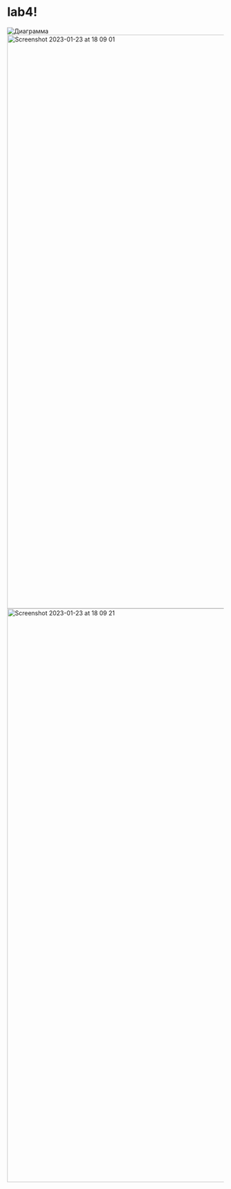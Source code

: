 # lab4!
![Диаграмма](https://user-images.githubusercontent.com/100119630/214153336-fe0281f5-b443-41eb-a0d0-fd52f0d8593b.png)
<img width="1331" alt="Screenshot 2023-01-23 at 18 09 01" src="https://user-images.githubusercontent.com/100119630/214153010-ec0e36ea-6a89-40c0-8a17-fa8a1a89b1c0.png">
<img width="1331" alt="Screenshot 2023-01-23 at 18 09 21" src="https://user-images.githubusercontent.com/100119630/214153036-78e8b732-75c2-4095-9a1b-7c9b6fe9875f.png">
